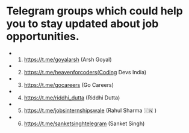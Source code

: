 # Telegram groups which could help you to stay updated about job opportunities.

- 1. https://t.me/goyalarsh (Arsh Goyal)

- 2. https://t.me/heavenforcoders(Coding Devs India) 

- 3. https://t.me/gocareers (Go Careers)

- 4. https://t.me/riddhi_dutta (Riddhi Dutta)

- 5. https://t.me/jobsinternshipswale (Rahul Sharma 🇮🇳 )

- 6. https://t.me/sanketsinghtelegram (Sanket Singh)

